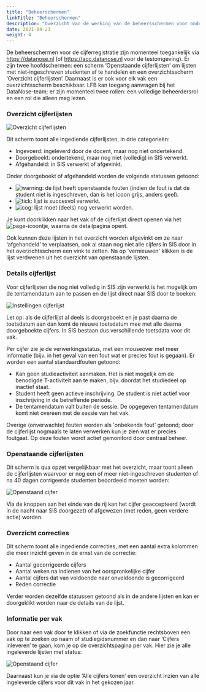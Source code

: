 ```yaml
---
title: "Beheerschermen"
linkTitle: "Beheerschermen"
description: "Overzicht van de werking van de beheersschermen voor onderwijsadministraties"
date: 2021-04-23
weight: 4
---
```


De beheerschermen voor de cijferregistratie zijn momenteel toegankelijk via https://datanose.nl (of https://acc.datanose.nl voor de testomgeving). Er zijn twee hoofdschermen: een scherm ‘Openstaande cijferlijsten’ om lijsten met niet-ingeschreven studenten af te handelen en een overzichtsscherm ‘Overzicht cijferlijsten’. Daarnaast is er ook voor elk vak een overzichtsscherm beschikbaar. LFB kan toegang aanvragen bij het DataNose-team; er zijn momenteel twee rollen: een volledige beheerdersrol en een rol die alleen mag lezen. 

### Overzicht cijferlijsten

![Overzicht cijferlijsten](/grade_overview.nl.png)

Dit scherm toont alle ingediende cijferlijsten, in drie categorieën: 
- Ingevoerd: ingeleverd door de docent, maar nog niet ondertekend.
- Doorgeboekt: ondertekend, maar nog niet (volledig) in SIS verwerkt.
- Afgehandeld: in SIS verwerkt of afgevinkt.

Onder doorgeboekt of afgehandeld worden de volgende statussen getoond:
- ![warning](/error.png): de lijst heeft openstaande fouten (indien de fout is dat de student niet is ingeschreven, dan is het icoon grijs, anders geel).
- ![tick](/tick.png): lijst is succesvol verwerkt.
- ![cog](/cog.png): lijst moet (deels) nog verwerkt worden.

Je kunt doorklikken naar het vak of de cijferlijst direct openen via het ![page](/page.png)-icoontje, waarna de detailpagina opent. 

Ook kunnen deze lijsten in het overzicht worden afgevinkt om ze naar ‘afgehandeld’ te verplaatsen, ook al staan nog niet alle cijfers in SIS door in het overzichtsscherm een vink te zetten. Na op 'vernieuwen' klikken is de lijst verdwenen uit het overzicht van openstaande lijsten.

### Details cijferlijst

Voor cijferlijsten die nog niet volledig in SIS zijn verwerkt is het mogelijk om de tentamendatum aan te passen en de lijst direct naar SIS door te boeken:

![Instellingen cijferlijst](/list_info.nl.png)

Let op: als de cijferlijst al deels is doorgeboekt en je past daarna de toetsdatum aan dan komt de nieuwe toetsdatum mee met alle daarna doorgeboekte cijfers. In SIS bestaan dus verschillende toetsdata voor dit vak.

Per cijfer zie je de verwerkingsstatus, met een mouseover met meer informatie (bijv. in het geval van een fout wat er precies fout is gegaan). Er worden een aantal standaardfouten getoond:
- Kan geen studieactiviteit aanmaken. Het is niet mogelijk om de benodigde T-activiteit aan te maken, bijv. doordat het studiedeel op inactief staat.
- Student heeft geen actieve inschrijving. De student is niet actief voor inschrijving in de betreffende periode.
- De tentamendatum valt buiten de sessie. De opgegeven tentamendatum komt niet overeen met de sessie van het vak.

Overige (onverwachte) fouten worden als 'onbekende fout' getoond; door de cijferlijst nogmaals te laten verwerken kun je zien wat er precies foutgaat. Op deze fouten wordt actief gemonitord door centraal beheer.

### Openstaande cijferlijsten

Dit scherm is qua opzet vergelijkbaar met het overzicht, maar toont alleen de cijferlijsten waarvoor er nog een of meer niet-ingeschreven studenten of na 40 dagen corrigeerde studenten beoordeeld moeten worden:

![Openstaand cijfer](/list_other_row.png)

Via de knoppen aan het einde van de rij kan het cijfer geaccepteerd (wordt in de nacht naar SIS doorgezet) of afgewezen (met reden, geen verdere actie) worden.

### Overzicht correcties

Dit scherm toont alle ingediende correcties, met een aantal extra kolommen die meer inzicht geven in de ernst van de correctie:
- Aantal gecorrigeerde cijfers
- Aantal weken na indienen van het oorspronkelijke cijfer
- Aantal cijfers dat van voldoende naar onvoldoende is gecorrigeerd
- Reden correctie

Verder worden dezelfde statussen getoond als in de andere lijsten en kan er doorgeklikt worden naar de details van de lijst.

### Informatie per vak
Door naar een vak door te klikken of via de zoekfunctie rechtsboven een vak op te zoeken op naam of studiegidsnummer en dan naar ‘Cijfers inleveren’ te gaan, kom je op de overzichtspagina per vak. Hier zie je alle ingeleverde lijsten met status: 

![Openstaand cijfer](/course_lists.nl.png)

Daarnaast kun je via de optie ‘Alle cijfers tonen’ een overzicht inzien van alle ingeleverde cijfers voor dit vak in het gekozen jaar.